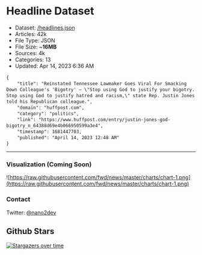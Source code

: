 # Headline Dataset

- Dataset: [/headlines.json](https://raw.githubusercontent.com/fwd/news/master/headlines.json) 
- Articles: 42k
- File Type: JSON
- File Size: ~**16MB**
- Sources: 4k
- Categories: 13
- Updated: Apr 14, 2023 6:36 AM

```
{
    "title": "Reinstated Tennessee Lawmaker Goes Viral For Smacking Down Colleague's 'Bigotry' — \"Stop using God to justify your bigotry. Stop using God to justify hatred and racism,\" state Rep. Justin Jones told his Republican colleague.",
    "domain": "huffpost.com",
    "category": "politics",
    "link": "https://www.huffpost.com/entry/justin-jones-god-bigotry_n_64388d69e4b066950599a3e4",
    "timestamp": 1681447703,
    "published": "April 14, 2023 12:48 AM"
}
```

---

### Visualization (Coming Soon)

![https://raw.githubusercontent.com/fwd/news/master/charts/chart-1.png](https://raw.githubusercontent.com/fwd/news/master/charts/chart-1.png)

### Contact 

Twitter: [@nano2dev](https://twitter.com/nano2dev)

## Github Stars

[![Stargazers over time](https://starchart.cc/fwd/news.svg)](https://starchart.cc/fwd/news)
